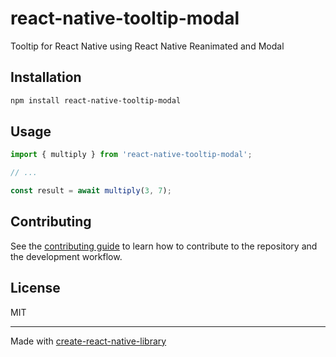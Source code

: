 # react-native-tooltip-modal

Tooltip for React Native using React Native Reanimated and Modal

## Installation

```sh
npm install react-native-tooltip-modal
```

## Usage

```js
import { multiply } from 'react-native-tooltip-modal';

// ...

const result = await multiply(3, 7);
```

## Contributing

See the [contributing guide](CONTRIBUTING.md) to learn how to contribute to the repository and the development workflow.

## License

MIT

---

Made with [create-react-native-library](https://github.com/callstack/react-native-builder-bob)
